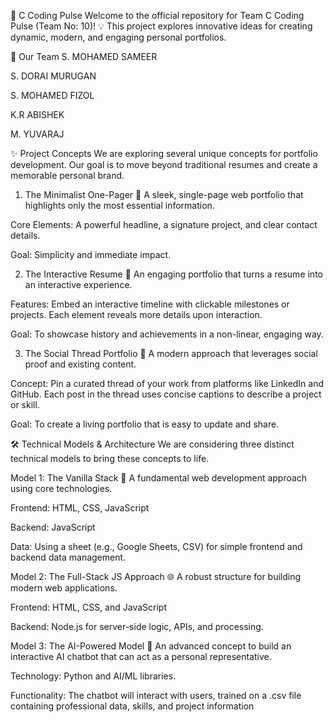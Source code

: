 🚀 C Coding Pulse
Welcome to the official repository for Team C Coding Pulse (Team No: 10)! 💡 This project explores innovative ideas for creating dynamic, modern, and engaging personal portfolios.

👥 Our Team
S. MOHAMED SAMEER

S. DORAI MURUGAN

S. MOHAMED FIZOL

K.R ABISHEK

M. YUVARAJ

✨ Project Concepts
We are exploring several unique concepts for portfolio development. Our goal is to move beyond traditional resumes and create a memorable personal brand.

1. The Minimalist One-Pager 📄
A sleek, single-page web portfolio that highlights only the most essential information.

Core Elements: A powerful headline, a signature project, and clear contact details.

Goal: Simplicity and immediate impact.

2. The Interactive Resume 💼
An engaging portfolio that turns a resume into an interactive experience.

Features: Embed an interactive timeline with clickable milestones or projects. Each element reveals more details upon interaction.

Goal: To showcase history and achievements in a non-linear, engaging way.

3. The Social Thread Portfolio 🔗
A modern approach that leverages social proof and existing content.

Concept: Pin a curated thread of your work from platforms like LinkedIn and GitHub. Each post in the thread uses concise captions to describe a project or skill.

Goal: To create a living portfolio that is easy to update and share.

🛠️ Technical Models & Architecture
We are considering three distinct technical models to bring these concepts to life.

Model 1: The Vanilla Stack 🍦
A fundamental web development approach using core technologies.

Frontend: HTML, CSS, JavaScript

Backend: JavaScript

Data: Using a sheet (e.g., Google Sheets, CSV) for simple frontend and backend data management.

Model 2: The Full-Stack JS Approach 🌐
A robust structure for building modern web applications.

Frontend: HTML, CSS, and JavaScript

Backend: Node.js for server-side logic, APIs, and processing.

Model 3: The AI-Powered Model 🤖
An advanced concept to build an interactive AI chatbot that can act as a personal representative.

Technology: Python and AI/ML libraries.

Functionality: The chatbot will interact with users, trained on a .csv file containing professional data, skills, and project information

